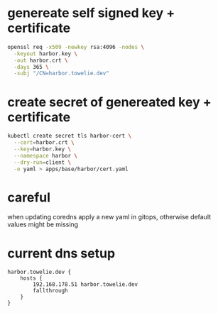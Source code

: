 # genereate self signed key + certificate


```bash
openssl req -x509 -newkey rsa:4096 -nodes \
  -keyout harbor.key \
  -out harbor.crt \
  -days 365 \
  -subj "/CN=harbor.towelie.dev"
```

# create secret of genereated key + certificate
```bash
kubectl create secret tls harbor-cert \
  --cert=harbor.crt \
  --key=harbor.key \
  --namespace harbor \
  --dry-run=client \
  -o yaml > apps/base/harbor/cert.yaml
```

# careful
when updating coredns apply a new yaml in gitops, otherwise default values might be missing

# current dns setup
```
harbor.towelie.dev {
    hosts {
        192.168.178.51 harbor.towelie.dev
        fallthrough
    }
}
```
